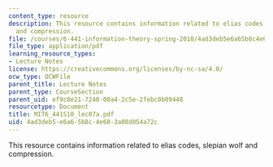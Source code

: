 ```yaml
---
content_type: resource
description: This resource contains information related to elias codes, slepian wolf
  and compression.
file: /courses/6-441-information-theory-spring-2010/4ad3deb5e6a65b8c4e603a08d054a72c_MIT6_441S10_lec07a.pdf
file_type: application/pdf
learning_resource_types:
- Lecture Notes
license: https://creativecommons.org/licenses/by-nc-sa/4.0/
ocw_type: OCWFile
parent_title: Lecture Notes
parent_type: CourseSection
parent_uid: ef9c0e21-7240-00a4-2c5e-2febc0b09448
resourcetype: Document
title: MIT6_441S10_lec07a.pdf
uid: 4ad3deb5-e6a6-5b8c-4e60-3a08d054a72c
---
```

This resource contains information related to elias codes, slepian wolf and compression.